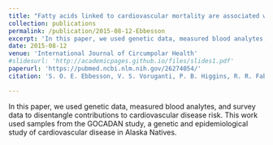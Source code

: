 ```yaml
---
title: "Fatty acids linked to cardiovascular mortality are associated with risk factors"
collection: publications
permalink: /publication/2015-08-12-Ebbesson
excerpt: 'In this paper, we used genetic data, measured blood analytes, and survey data to disentangle contributions to cardiovascular disease risk.'
date: 2015-08-12
venue: 'International Journal of Circumpolar Health'
#slidesurl: 'http://academicpages.github.io/files/slides1.pdf'
paperurl: 'https://pubmed.ncbi.nlm.nih.gov/26274054/'
citation: 'S. O. E. Ebbesson, V. S. Voruganti, P. B. Higgins, R. R. Fabsitz, L. O. Ebbesson, S. Laston, W. S. Harris, J. Kennish, <strong>B. D. Umans</strong>, H. Wang, R. B. Devereux, P. M. Okin, N. J. Weissman, J. W. MacCluer, J. G. Umans, and B. V. Howard. (2015). “&quot;Fatty acids linked to cardiovascular mortality are associated with risk factors.&quot; <i>International Journal of Circumpolar Health</i> 74(1).'

---
```


In this paper, we used genetic data, measured blood analytes, and survey data to disentangle contributions to cardiovascular disease risk.  This work used samples from the GOCADAN study, a genetic and epidemiological study of cardiovascular disease in Alaska Natives.  